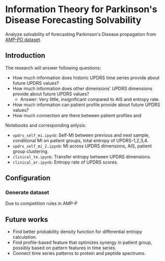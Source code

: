 # Information Theory for Parkinson's Disease Forecasting Solvability

Analyze solvability of forecasting Parkinson's Disease propagation from [AMP-PD dataset](https://kaggle.com/competitions/amp-parkinsons-disease-progression-prediction).

## Introduction

The research will answer following questions:
* How much information does historic UPDRS time series provide about future UPDRS values?
* How much information does other dimensions' UPDRS dimensions provide about future UPDRS values?
    - Answer: Very little, insignificant compared to AIS and entropy rate.
* How much information can patient profile provide about future UPDRS values?
* How much connection are there between patient profiles and 

Notebooks and corresponding anlysis:
* `updrs_self_mi.ipynb`: Self-MI between previous and next sample, conditional MI on patient groups, total entropy of UPDRS-1,2,3,4.
* `updrs_self_mi_2.ipynb`: MI across UPDRS dimensions, AIS, patient group clustering.
* `clinical_te.ipynb`: Transfer entropy between UPDRS dimensions.
* `clinical_er.ipynb`: Entropy rate of UPDRS scores. 

## Configuration

### Generate dataset

Due to competition rules in AMP-P

## Future works
* Find better probability density function for differential entropy calculation.
* Find profile-based feature that optimizes synergy in patient group, possibly based on pattern features in time series.
* Connect time series patterns to protein and peptide spectrums.